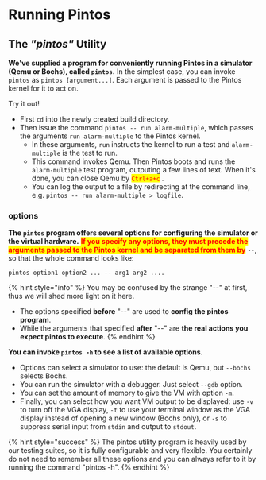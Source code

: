 # Running Pintos

## The _"pintos"_ Utility

**We've supplied a program for conveniently running Pintos in a simulator (Qemu or Bochs), called `pintos`.** In the simplest case, you can invoke `pintos` as `pintos [argument...]`. Each argument is passed to the Pintos kernel for it to act on.

Try it out!

* First `cd` into the newly created build directory.
* Then issue the command `pintos -- run alarm-multiple`, which passes the arguments `run alarm-multiple` to the Pintos kernel.
  * In these arguments, `run` instructs the kernel to run a test and `alarm-multiple` is the test to run.
  * This command invokes Qemu. Then Pintos boots and runs the `alarm-multiple` test program, outputing a few lines of text. When it's done, you can close Qemu by <mark style="color:red;">`Ctrl+a+c`</mark> .
  * You can log the output to a file by redirecting at the command line, e.g. `pintos -- run alarm-multiple > logfile`.

### options

**The `pintos` program offers several options for configuring the simulator or the virtual hardware.** <mark style="color:red;">**If you specify any options, they must precede the arguments passed to the Pintos kernel and be separated from them by**</mark> <mark style="color:red;"></mark><mark style="color:red;"></mark> `--`, so that the whole command looks like:

```
pintos option1 option2 ... -- arg1 arg2 ....
```

{% hint style="info" %}
You may be confused by the strange "--" at first, thus we will shed more light on it here.

* The options specified **before** "--" are used to **config the pintos program**.
* While the arguments that specified **after** "--" are **the real actions you expect pintos to execute**.
{% endhint %}

**You can invoke `pintos -h` to see a list of available options.**

* Options can select a simulator to use: the default is Qemu, but `--bochs` selects Bochs.
* You can run the simulator with a debugger. Just select `--gdb` option.
* You can set the amount of memory to give the VM with option `-m`.
* Finally, you can select how you want VM output to be displayed: use `-v` to turn off the VGA display, `-t` to use your terminal window as the VGA display instead of opening a new window (Bochs only), or `-s` to suppress serial input from `stdin` and output to `stdout`.

{% hint style="success" %}
The pintos utility program is heavily used by our testing suites, so it is fully configurable and very flexible. You certainly do not need to remember all these options and you can always refer to it by running the command "pintos -h".
{% endhint %}
